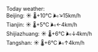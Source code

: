 Today weather:  
Beijing: ☀️   🌡️+10°C 🌬️↘15km/h  
Tianjin: ☀️   🌡️+5°C 🌬️←4km/h  
Shijiazhuang: ☀️   🌡️+6°C 🌬️↓4km/h  
Tangshan: ☀️   🌡️+6°C 🌬️↑4km/h  
